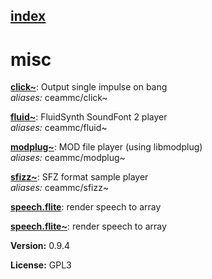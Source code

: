 [index](index.html) 
---

# misc




[**click~**](click~.html): Output single impulse on bang <br>
_aliases:_ ceammc/click~


[**fluid~**](fluid~.html): FluidSynth SoundFont 2 player <br>
_aliases:_ ceammc/fluid~


[**modplug~**](modplug~.html): MOD file player (using libmodplug) <br>
_aliases:_ ceammc/modplug~


[**sfizz~**](sfizz~.html): SFZ format sample player <br>
_aliases:_ ceammc/sfizz~


[**speech.flite**](speech.flite.html): render speech to array 

[**speech.flite~**](speech.flite~.html): render speech to array 


**Version:** 0.9.4

**License:** GPL3
